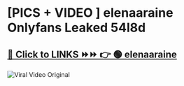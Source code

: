 
 # [PICS + VIDEO ] elenaaraine Onlyfans Leaked 54l8d

## <h2><a href="https://clipsfans.com/elenaaraine&ref=git">🔗 Click to LINKS ⏩⏩ 👉 🟢 elenaaraine </a></h2>

<a href="https://clipsfans.com/elenaaraine&ref=git" rel="nofollow" data-target="animated-image.originalLink"><img src="https://i.ibb.co.com/xMMVF88/686577567.gif" alt="Viral Video Original" style="max-width: 100%; display: inline-block;" data-target="animated-image.originalImage"></a>

